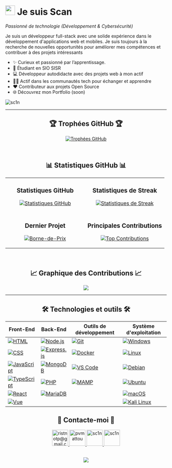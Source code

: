 

<!--Header Name-->
# <img src="https://emojis.slackmojis.com/emojis/images/1531849430/4246/blob-sunglasses.gif?1531849430" width="30"/> Je suis Scan
*Passionné de technologie (Développement & Cybersécurité)*
<br /> 

<!--Start Intro-->               
<p align="left">Je suis un développeur full-stack avec une solide expérience dans le développement d'applications web et mobiles. Je suis toujours à la recherche de nouvelles opportunités pour améliorer mes compétences et contribuer à des projets intéressants</p>

- ✨ Curieux et passionné par l’apprentissage.
- 🌱 Étudiant en SIO SISR
- 💻 Développeur autodidacte avec des projets web à mon actif
- 💁‍♂️ Actif dans les communautés tech pour échanger et apprendre
- ❤ Contributeur aux projets Open Source
- 🌐 Découvrez mon Portfolio (soon)

<!--Profile Count Badge-->
<p align="left">
  <img src="https://komarev.com/ghpvc/?username=sc1n&label=Profile%20views&color=770677&style=for-the-badge&logo=star" alt="sc1n" style="padding-right:20px;" />
</p>

---

<!--Section Trophées-->   
<h2 align="center">🏆 Trophées GitHub 🏆</h2>
<p align="center">
  <a href="https://github.com/sc1n">
    <picture>
      <source media="(prefers-color-scheme: dark)" srcset="https://github-profile-trophy.vercel.app/?username=sc1n&no-bg=true&row=2&column=6&margin-w=20&margin-h=20&theme=monokai">
      <source media="(prefers-color-scheme: light)" srcset="https://github-profile-trophy.vercel.app/?username=sc1n&no-bg=true&row=2&column=6&margin-w=20&margin-h=20">
      <img alt="Trophées GitHub" src="https://github-profile-trophy.vercel.app/?username=sc1n&no-bg=true&no-frame=true&row=2&column=6&margin-w=20&margin-h=20">
    </picture>
  </a>
</p>
<br />

<!--Tableau des statistiques GitHub--> 
<h2 align="center">📊 Statistiques GitHub 📊</h2>

<table width="100%">
  <tr>
    <td width="50%">
      <h3 align="center"><strong>Statistiques GitHub</strong></h3>
      <p align="center">
        <a href="https://github.com/sc1n">
          <img align="center" src="https://github-readme-stats.vercel.app/api?username=sc1n&count_private=true&show_icons=true&theme=nightowl&bg_color=0,000000,441350&title_color=c56a90&text_color=ffffff&rank_icon=github&hide=prs,issues,contribs&show=reviews,prs_merged,prs_merged_percentage" alt="Statistiques GitHub" />
        </a>
      </p>
    </td>
    <td width="50%">
      <h3 align="center"><strong>Statistiques de Streak</strong></h3>
      <p align="center">
        <a href="https://github.com/sc1n">
          <img align="center" src="https://streak-stats.demolab.com?user=sc1n&theme=nightowl&background=0,000000,441350&fire=ffeb95&ring=ffeb95&sideNums=ffffff&sideLabels=ffffff&dates=c56a90&currStreakNum=ffffff" alt="Statistiques de Streak" />
        </a>
      </p>
    </td>
  </tr>
  <tr>
    <td width="50%">
      <h3 align="center"><strong>Dernier Projet</strong></h3>
      <p align="center">
         <a href="https://github.com/sc1n/Borne-de-Prix.git" target="_blank">
    <img src="https://github-readme-stats.vercel.app/api/pin/?username=sc1n&repo=Borne-de-Prix&theme=nightowl&show_owner=true&bg_color=0,000000,441350&title_color=c56a90&text_color=ffffff" alt="Borne-de-Prix" />
  </a>
      </p>
    </td>
    <td width="50%">
      <h3 align="center"><strong>Principales Contributions</strong></h3>
      <p align="center">
        <a href="https://github.com/sc1n">
          <img align="center" src="https://github-contributor-stats.vercel.app/api?username=sc1n&limit=2&theme=nightowl&show_owner=true&combine_all_yearly_contributions=false&bg_color=0,000000,441350&title_color=c56a90&text_color=ffffff" alt="Top Contributions" />
        </a>
      </p>
    </td>
  </tr>
</table>
<br />

<!--Graphique des Contributions-->
<h2 align="center">📈 Graphique des Contributions 📈</h2>
<div align="center">
    <img src="https://github-readme-activity-graph.vercel.app/graph?username=sc1n&bg_color=220a28&&color=ffffff&line=c56a90&point=ffeb95&area=false&hide_border=false" border-radius="15">
</div>

---

<h2 align="center">🛠️ Technologies et outils 🛠️</h2>
<div align="center">

| Front-End                          | Back-End                          | Outils de développement            | Système d'exploitation             |
| ----------------------------------- | ---------------------------------- | ---------------------------------- | ----------------------------------- |
| [![HTML][html-badge]][html-url]     | [![Node.js][nodejs-badge]][nodejs-url] | [![Git][git-badge]][git-url]       | [![Windows][windows-badge]][windows-url] |
| [![CSS][css-badge]][css-url]       | [![Express.js][expressjs-badge]][expressjs-url] | [![Docker][docker-badge]][docker-url] | [![Linux][linux-badge]][linux-url] |
| [![JavaScript][js-badge]][js-url]  | [![MongoDB][mongodb-badge]][mongodb-url] | [![VS Code][vscode-badge]][vscode-url] | [![Debian][debian-badge]][debian-url] |
| [![TypeScript][typescript-badge]][typescript-url] | [![PHP][php-badge]][php-url]     | [![MAMP][mamp-badge]][mamp-url]   | [![Ubuntu][ubuntu-badge]][ubuntu-url] |
| [![React][react-badge]][react-url]  | [![MariaDB][mariadb-badge]][mariadb-url] |                                    | [![macOS][macos-badge]][macos-url] |
| [![Vue][vue-badge]][vue-url]        |                                    |                                    | [![Kali Linux][kali-badge]][kali-url] |

</div>

<!-- Badges -->
[html-badge]: https://img.shields.io/badge/HTML-E34F26?style=for-the-badge&logo=html5&logoColor=white
[html-url]: https://developer.mozilla.org/en-US/docs/Web/HTML

[css-badge]: https://img.shields.io/badge/CSS-1572B6?style=for-the-badge&logo=css3&logoColor=white
[css-url]: https://developer.mozilla.org/en-US/docs/Web/CSS

[js-badge]: https://img.shields.io/badge/JavaScript-F7DF1E?style=for-the-badge&logo=javascript&logoColor=black
[js-url]: https://developer.mozilla.org/en-US/docs/Web/JavaScript

[typescript-badge]: https://img.shields.io/badge/TypeScript-3178C6?style=for-the-badge&logo=typescript&logoColor=white
[typescript-url]: https://www.typescriptlang.org/

[react-badge]: https://img.shields.io/badge/React-61DAFB?style=for-the-badge&logo=react&logoColor=black
[react-url]: https://reactjs.org/

[vue-badge]: https://img.shields.io/badge/Vue.js-4FC08D?style=for-the-badge&logo=vue.js&logoColor=white
[vue-url]: https://vuejs.org/

[nodejs-badge]: https://img.shields.io/badge/Node.js-339933?style=for-the-badge&logo=node.js&logoColor=white
[nodejs-url]: https://nodejs.org/

[expressjs-badge]: https://img.shields.io/badge/Express.js-000000?style=for-the-badge&logo=express&logoColor=white
[expressjs-url]: https://expressjs.com/

[mongodb-badge]: https://img.shields.io/badge/MongoDB-47A248?style=for-the-badge&logo=mongodb&logoColor=white
[mongodb-url]: https://www.mongodb.com/

[git-badge]: https://img.shields.io/badge/Git-F05032?style=for-the-badge&logo=git&logoColor=white
[git-url]: https://git-scm.com/

[docker-badge]: https://img.shields.io/badge/Docker-2496ED?style=for-the-badge&logo=docker&logoColor=white
[docker-url]: https://www.docker.com/

[vscode-badge]: https://img.shields.io/badge/VS%20Code-007ACC?style=for-the-badge&logo=visualstudiocode&logoColor=white
[vscode-url]: https://code.visualstudio.com/

[python-badge]: https://img.shields.io/badge/Python-3776AB?style=for-the-badge&logo=python&logoColor=white
[python-url]: https://www.python.org/

[php-badge]: https://img.shields.io/badge/PHP-777BB4?style=for-the-badge&logo=php&logoColor=white
[php-url]: https://www.php.net/

[mariadb-badge]: https://img.shields.io/badge/MariaDB-003545?style=for-the-badge&logo=mariadb&logoColor=white
[mariadb-url]: https://mariadb.org/

[mamp-badge]: https://img.shields.io/badge/MAMP-F2C811?style=for-the-badge&logo=mamp&logoColor=white
[mamp-url]: https://www.mamp.info/en/

[windows-badge]: https://img.shields.io/badge/Windows-0078D6?style=for-the-badge&logo=windows&logoColor=white
[windows-url]: https://www.microsoft.com/en-us/windows

[linux-badge]: https://img.shields.io/badge/Linux-FCC624?style=for-the-badge&logo=linux&logoColor=black
[linux-url]: https://www.kernel.org/

[debian-badge]: https://img.shields.io/badge/Debian-A81D33?style=for-the-badge&logo=debian&logoColor=white
[debian-url]: https://www.debian.org/

[ubuntu-badge]: https://img.shields.io/badge/Ubuntu-E95420?style=for-the-badge&logo=ubuntu&logoColor=white
[ubuntu-url]: https://ubuntu.com/

[macos-badge]: https://img.shields.io/badge/macOS-000000?style=for-the-badge&logo=apple&logoColor=white
[macos-url]: https://www.apple.com/macos/

[kali-badge]: https://img.shields.io/badge/Kali%20Linux-557C94?style=for-the-badge&logo=kalilinux&logoColor=white
[kali-url]: https://www.kali.org/



<!--Contact Section--> 

<h2 align="center">🤝 Contacte-moi 🤝 </h2>
<div align="center">
  
  <!-- Email -->
  <a href="mailto:ristnotp@gmail.com" target="_blank">
    <img src="https://img.icons8.com/ios-filled/50/000000/email.png" width="50" height="50" alt="ristnotp@gmail.com" style="margin-bottom: 5px;" />
  </a>

  <!-- Instagram -->
  <a href="https://www.instagram.com/pvmattou" target="_blank">
    <img src="https://img.icons8.com/ios-filled/50/000000/instagram-new.png" width="50" height="50" alt="pvmattou" style="margin-bottom: 5px;" />
  </a>

  <!-- GitHub -->
  <a href="https://github.com/sc1n" target="_blank">
    <img src="https://img.icons8.com/ios-filled/50/000000/github.png" width="50" height="50" alt="sc1n" style="margin-bottom: 5px;" />
  </a>

  <!-- Discord -->
  <a href="https://discord.com/users/sc1n" target="_blank">
    <img src="https://img.icons8.com/ios-filled/discord-logo.png" width="50" height="50" alt="sc1n" style="margin-bottom: 5px;" />
  </a>
</div>
<br/>



<!--Footer--> 
<p align="center">
  <img src="https://capsule-render.vercel.app/api?type=waving&color=gradient&height=65&section=footer"/>
</p>
